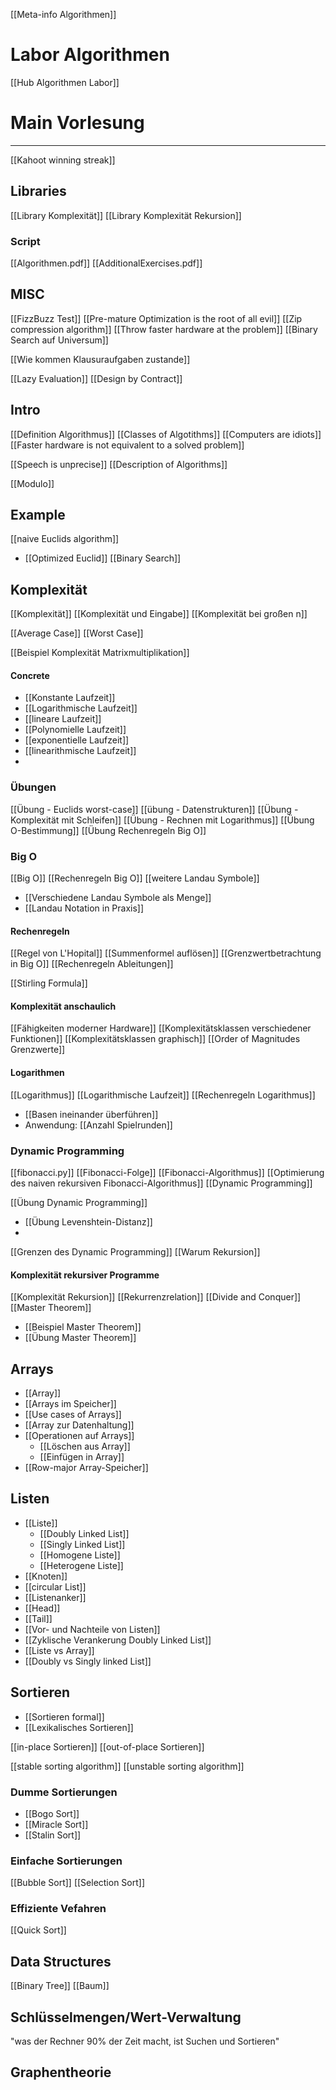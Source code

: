 [[Meta-info Algorithmen]]


# Labor Algorithmen
[[Hub Algorithmen Labor]]

# Main  Vorlesung
---
[[Kahoot winning streak]]

## Libraries
[[Library Komplexität]]
[[Library Komplexität Rekursion]]


### Script
[[Algorithmen.pdf]]
[[AdditionalExercises.pdf]]

## MISC
[[FizzBuzz Test]]
[[Pre-mature Optimization is the root of all evil]]
[[Zip compression algorithm]]
[[Throw faster hardware at the problem]]
[[Binary Search auf Universum]]

[[Wie kommen Klausuraufgaben zustande]]

[[Lazy Evaluation]]
[[Design by Contract]]

## Intro

[[Definition Algorithmus]]
[[Classes of Algotithms]]
[[Computers are idiots]]
[[Faster hardware is not equivalent to a solved problem]]


[[Speech is unprecise]]
[[Description of Algorithms]]


[[Modulo]]


## Example
[[naive Euclids algorithm]]
- [[Optimized Euclid]]
[[Binary Search]]

## Komplexität
[[Komplexität]]
[[Komplexität und Eingabe]]
[[Komplexität bei großen n]]

[[Average Case]]
[[Worst Case]]

[[Beispiel Komplexität Matrixmultiplikation]]


#### Concrete
- [[Konstante Laufzeit]]
- [[Logarithmische Laufzeit]]
- [[lineare Laufzeit]]
- [[Polynomielle Laufzeit]]
- [[exponentielle Laufzeit]]
- [[linearithmische Laufzeit]]
- 
###  Übungen
[[Übung - Euclids worst-case]]
[[übung - Datenstrukturen]]
[[Übung - Komplexität mit Schleifen]]
[[Übung - Rechnen mit Logarithmus]]
[[Übung O-Bestimmung]]
[[Übung Rechenregeln Big O]]
### Big O
[[Big O]]
[[Rechenregeln Big O]]
[[weitere Landau Symbole]]
- [[Verschiedene Landau Symbole als Menge]]
- [[Landau Notation in Praxis]]


#### Rechenregeln
[[Regel von L'Hopital]]
[[Summenformel auflösen]]
[[Grenzwertbetrachtung in Big O]]
[[Rechenregeln Ableitungen]]

[[Stirling Formula]]


#### Komplexität anschaulich
[[Fähigkeiten moderner Hardware]]
[[Komplexitätsklassen verschiedener Funktionen]]
[[Komplexitätsklassen graphisch]]
[[Order of Magnitudes Grenzwerte]]

#### Logarithmen
[[Logarithmus]]
[[Logarithmische Laufzeit]]
[[Rechenregeln Logarithmus]]

- [[Basen ineinander überführen]]
- Anwendung: [[Anzahl Spielrunden]]



### Dynamic Programming
[[fibonacci.py]]
[[Fibonacci-Folge]]
[[Fibonacci-Algorithmus]]
[[Optimierung des naiven rekursiven Fibonacci-Algorithmus]]
[[Dynamic Programming]]

[[Übung Dynamic Programming]]
- [[Übung Levenshtein-Distanz]]
- 
[[Grenzen des Dynamic Programming]]
[[Warum Rekursion]]

#### Komplexität rekursiver Programme
[[Komplexität Rekursion]]
[[Rekurrenzrelation]]
[[Divide and Conquer]]
[[Master Theorem]]
- [[Beispiel Master Theorem]]
- [[Übung Master Theorem]]

## Arrays
- [[Array]]
- [[Arrays im Speicher]]
- [[Use cases of Arrays]]
- [[Array zur Datenhaltung]]
- [[Operationen auf Arrays]]
	- [[Löschen aus Array]]
	- [[Einfügen in Array]]
- [[Row-major Array-Speicher]]

## Listen
- [[Liste]]
	- [[Doubly Linked List]]
	- [[Singly Linked List]]
	- [[Homogene Liste]]
	- [[Heterogene Liste]]
- [[Knoten]]
- [[circular List]]
- [[Listenanker]]
- [[Head]]
- [[Tail]]
- [[Vor- und Nachteile von Listen]]
- [[Zyklische Verankerung Doubly Linked List]]
- [[Liste vs Array]]
- [[Doubly vs Singly linked List]]
## Sortieren
- [[Sortieren formal]]
- [[Lexikalisches Sortieren]]

[[in-place Sortieren]]
[[out-of-place Sortieren]]

[[stable sorting algorithm]]
[[unstable sorting algorithm]]

### Dumme Sortierungen
- [[Bogo Sort]]
- [[Miracle Sort]]
- [[Stalin Sort]]
### Einfache Sortierungen
[[Bubble Sort]]
[[Selection Sort]]


### Effiziente Vefahren
[[Quick Sort]]

## Data Structures
[[Binary Tree]]
[[Baum]]





## Schlüsselmengen/Wert-Verwaltung
"was der Rechner 90% der Zeit macht, ist Suchen und Sortieren"


## Graphentheorie
